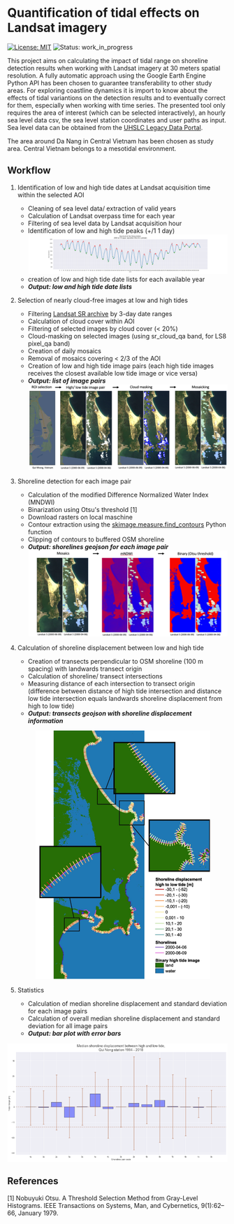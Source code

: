# Quantification of tidal effects on Landsat imagery

[![License: MIT](https://img.shields.io/badge/License-MIT-blue.svg)](https://opensource.org/licenses/MIT)
![Status: work_in_progress](https://img.shields.io/badge/Status-work_in_progress-red.svg)

This project aims on calculating the impact of tidal range on shoreline detection results when working with Landsat imagery at 30 meters spatial resolution. A fully automatic approach using the Google Earth Engine Python API has been chosen to guarantee transferability to other study areas. For exploring coastline dynamics it is import to know about the effects of tidal variantions on the detection results and to eventually correct for them, especially when working with time series.
The presented tool only requires the area of interest (which can be selected interactively), an hourly sea level data csv, the sea level station coordinates and user paths as input. Sea level data can be obtained from the [UHSLC Legacy Data Portal](http://uhslc.soest.hawaii.edu/data/?rq#uh381http://uhslc.soest.hawaii.edu/data/csv/rqds/pacific/hourly/h381a.csv).

The area around Da Nang in Central Vietnam has been chosen as study area. Central Vietnam belongs to a mesotidal environment.

## Workflow
1. Identification of low and high tide dates at Landsat acquisition time within the selected AOI
    - Cleaning of sea level data/ extraction of valid years
    - Calculation of Landsat overpass time for each year
    - Filtering of sea level data by Landsat acquisition hour
    - Identification of low and high tide peaks (+/1 1 day)
    ![Sea level data at Landsat acquisition time](/images/Sea_levels_qui-nong1_2000.png)
    - creation of low and high tide date lists for each available year
    - ***Output: low and high tide date lists***

2. Selection of nearly cloud-free images at low and high tides
    - Filtering [Landsat SR archive](https://developers.google.com/earth-engine/datasets/catalog/landsat) by 3-day date ranges
    - Calculation of cloud cover within AOI 
    - Filtering of selected images by cloud cover (< 20%)
    - Cloud-masking on selected images (using sr_cloud_qa band, for LS8 pixel_qa band)
    - Creation of daily mosaics 
    - Removal of mosaics covering < 2/3 of the AOI
    - Creation of low and high tide image pairs (each high tide images receives the closest available low tide image or vice versa)
    - ***Output: list of image pairs***
    ![Image pair](/images/workflow_ImagePairs.png)

3. Shoreline detection for each image pair
    - Calculation of the modified Difference Normalized Water Index (MNDWI) 
    - Binarization using Otsu's threshold [1]
    - Download rasters on local maschine 
    - Contour extraction using the [skimage.measure.find_contours](https://scikit-image.org/docs/0.8.0/api/skimage.measure.find_contours.html) Python function 
    - Clipping of contours to buffered OSM shoreline
    - ***Output: shorelines geojson for each image pair***
    ![Shoreline detection workflow](/images/worklow_ShorelineDetection.png)


4. Calculation of shoreline displacement between low and high tide 
    - Creation of transects perpendicular to OSM shoreline (100 m spacing) with landwards transect origin
    - Calculation of shoreline/ transect intersections
    - Measuring distance of each intersection to transect origin (difference between distance of high tide intersection and distance low tide intersection equals landwards shoreline displacement from high to low tide) 
    - ***Output: transects geojson with shoreline displacement information***
   <p align="center">
     <img src="https://github.com/ronjalappe/Quantification_tidal_effects_Landsat/blob/main/images/qui-nong1_pair3.jpg" width="400"/>
   </p>


5. Statistics
    - Calculation of median shoreline displacement and standard deviation for each image pairs
    - Calculation of overall median shoreline displacement and standard deviation for all image pairs
    - ***Output: bar plot with error bars***
  <p align="center">
     <img src="https://github.com/ronjalappe/Quantification_tidal_effects_Landsat/blob/main/images/qui_nong_tidal_effects.png" width="600"/>
   </p>


## References
[1] Nobuyuki Otsu. A Threshold Selection Method from Gray-Level Histograms. IEEE Transactions on Systems, Man, and Cybernetics, 9(1):62–66, January 1979.
